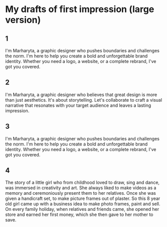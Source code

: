 # My drafts of first impression (large version)
## 1 
I'm Marharyta, a graphic designer who pushes boundaries and challenges the norm. I'm here to help you create a bold and unforgettable brand identity. Whether you need a logo, a website, or a complete rebrand, I've got you covered.
## 2 
I'm Marharyta, a graphic designer who believes that great design is more than just aesthetics. It's about storytelling. Let's collaborate to craft a visual narrative that resonates with your target audience and leaves a lasting impression.
## 3 
I'm Marharyta, a graphic designer who pushes boundaries and challenges the norm. I'm here to help you create a bold and unforgettable brand identity. Whether you need a logo, a website, or a complete rebrand, I've got you covered.

## 4 
The story of a little girl who from childhood loved to draw, sing and dance, was immersed in creativity and art. She always liked to make videos as a memory and ceremoniously present them to her relatives. Once she was given a handicraft set, to make picture frames out of plaster. So this 8 year old girl came up with a business idea to make photo frames, paint and sell.
On every family holiday, when relatives and friends came, she opened her store and earned her first money, which she then gave to her mother to save.
